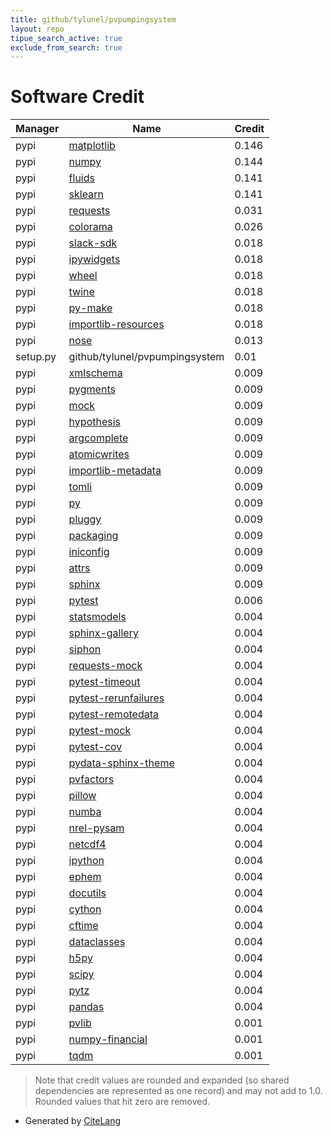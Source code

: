 ```yaml
---
title: github/tylunel/pvpumpingsystem
layout: repo
tipue_search_active: true
exclude_from_search: true
---
```

# Software Credit

|Manager|Name|Credit|
|-------|----|------|
|pypi|[matplotlib](https://matplotlib.org)|0.146|
|pypi|[numpy](https://pypi.org/project/numpy)|0.144|
|pypi|[fluids](https://github.com/CalebBell/fluids)|0.141|
|pypi|[sklearn](https://pypi.python.org/pypi/scikit-learn/)|0.141|
|pypi|[requests](https://pypi.org/project/requests)|0.031|
|pypi|[colorama](https://pypi.org/project/colorama)|0.026|
|pypi|[slack-sdk](https://pypi.org/project/slack-sdk)|0.018|
|pypi|[ipywidgets](https://pypi.org/project/ipywidgets)|0.018|
|pypi|[wheel](https://pypi.org/project/wheel)|0.018|
|pypi|[twine](https://pypi.org/project/twine)|0.018|
|pypi|[py-make](https://pypi.org/project/py-make)|0.018|
|pypi|[importlib-resources](https://pypi.org/project/importlib-resources)|0.018|
|pypi|[nose](https://pypi.org/project/nose)|0.013|
|setup.py|github/tylunel/pvpumpingsystem|0.01|
|pypi|[xmlschema](https://pypi.org/project/xmlschema)|0.009|
|pypi|[pygments](https://pypi.org/project/pygments)|0.009|
|pypi|[mock](https://pypi.org/project/mock)|0.009|
|pypi|[hypothesis](https://pypi.org/project/hypothesis)|0.009|
|pypi|[argcomplete](https://pypi.org/project/argcomplete)|0.009|
|pypi|[atomicwrites](https://pypi.org/project/atomicwrites)|0.009|
|pypi|[importlib-metadata](https://pypi.org/project/importlib-metadata)|0.009|
|pypi|[tomli](https://pypi.org/project/tomli)|0.009|
|pypi|[py](https://pypi.org/project/py)|0.009|
|pypi|[pluggy](https://pypi.org/project/pluggy)|0.009|
|pypi|[packaging](https://pypi.org/project/packaging)|0.009|
|pypi|[iniconfig](https://pypi.org/project/iniconfig)|0.009|
|pypi|[attrs](https://pypi.org/project/attrs)|0.009|
|pypi|[sphinx](https://www.sphinx-doc.org/)|0.009|
|pypi|[pytest](https://docs.pytest.org/en/latest/)|0.006|
|pypi|[statsmodels](https://www.statsmodels.org/)|0.004|
|pypi|[sphinx-gallery](https://sphinx-gallery.github.io)|0.004|
|pypi|[siphon](https://pypi.org/project/siphon)|0.004|
|pypi|[requests-mock](https://pypi.org/project/requests-mock)|0.004|
|pypi|[pytest-timeout](https://pypi.org/project/pytest-timeout)|0.004|
|pypi|[pytest-rerunfailures](https://pypi.org/project/pytest-rerunfailures)|0.004|
|pypi|[pytest-remotedata](https://pypi.org/project/pytest-remotedata)|0.004|
|pypi|[pytest-mock](https://pypi.org/project/pytest-mock)|0.004|
|pypi|[pytest-cov](https://pypi.org/project/pytest-cov)|0.004|
|pypi|[pydata-sphinx-theme](https://pypi.org/project/pydata-sphinx-theme)|0.004|
|pypi|[pvfactors](https://pypi.org/project/pvfactors)|0.004|
|pypi|[pillow](https://pypi.org/project/pillow)|0.004|
|pypi|[numba](https://pypi.org/project/numba)|0.004|
|pypi|[nrel-pysam](https://pypi.org/project/nrel-pysam)|0.004|
|pypi|[netcdf4](https://pypi.org/project/netcdf4)|0.004|
|pypi|[ipython](https://pypi.org/project/ipython)|0.004|
|pypi|[ephem](https://pypi.org/project/ephem)|0.004|
|pypi|[docutils](https://pypi.org/project/docutils)|0.004|
|pypi|[cython](https://pypi.org/project/cython)|0.004|
|pypi|[cftime](https://pypi.org/project/cftime)|0.004|
|pypi|[dataclasses](https://pypi.org/project/dataclasses)|0.004|
|pypi|[h5py](https://pypi.org/project/h5py)|0.004|
|pypi|[scipy](https://pypi.org/project/scipy)|0.004|
|pypi|[pytz](https://pypi.org/project/pytz)|0.004|
|pypi|[pandas](https://pypi.org/project/pandas)|0.004|
|pypi|[pvlib](https://github.com/pvlib/pvlib-python)|0.001|
|pypi|[numpy-financial](https://numpy.org/numpy-financial/)|0.001|
|pypi|[tqdm](https://tqdm.github.io)|0.001|


> Note that credit values are rounded and expanded (so shared dependencies are represented as one record) and may not add to 1.0. Rounded values that hit zero are removed.


- Generated by [CiteLang](https://github.com/vsoch/citelang)
